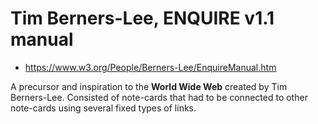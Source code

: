 # Tim Berners-Lee, ENQUIRE v1.1 manual

* <https://www.w3.org/People/Berners-Lee/EnquireManual.htm>

A precursor and inspiration to the **World Wide Web** created by Tim Berners-Lee. Consisted of note-cards that had to be connected to other note-cards using several fixed types of links.
